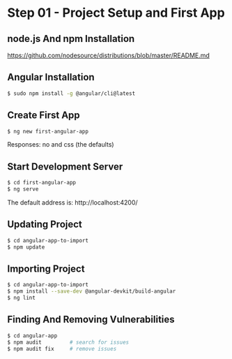 # Step 01 - Project Setup and First App

## node.js And npm Installation
https://github.com/nodesource/distributions/blob/master/README.md

## Angular Installation
```bash
$ sudo npm install -g @angular/cli@latest
```
## Create First App
```bash
$ ng new first-angular-app
```
Responses: no and css (the defaults)

## Start Development Server
```bash
$ cd first-angular-app
$ ng serve
```
The default address is: http://localhost:4200/

## Updating Project

```bash
$ cd angular-app-to-import
$ npm update
```

## Importing Project

```bash
$ cd angular-app-to-import
$ npm install --save-dev @angular-devkit/build-angular
$ ng lint
```

## Finding And Removing Vulnerabilities

```bash
$ cd angular-app
$ npm audit         # search for issues
$ npm audit fix     # remove issues
```
